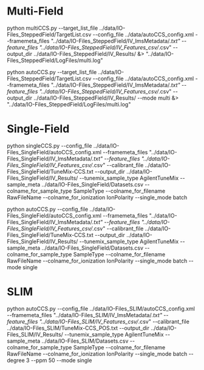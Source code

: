 # Multi-Field
python multiCCS.py --target_list_file ../data/IO-Files_SteppedField/TargetList.csv --config_file ../data/autoCCS_config.xml --framemeta_files "../data/IO-Files_SteppedField/IV_ImsMetadata/*.txt" --feature_files "../data/IO-Files_SteppedField/IV_Features_csv/*.csv" --output_dir ../data/IO-Files_SteppedField/IV_Results/ &> "../data/IO-Files_SteppedField/LogFiles/multi.log"

python autoCCS.py --target_list_file ../data/IO-Files_SteppedField/TargetList.csv --config_file ../data/autoCCS_config.xml --framemeta_files "../data/IO-Files_SteppedField/IV_ImsMetadata/*.txt" --feature_files "../data/IO-Files_SteppedField/IV_Features_csv/*.csv" --output_dir ../data/IO-Files_SteppedField/IV_Results/ --mode multi &> "../data/IO-Files_SteppedField/LogFiles/multi.log"

# Single-Field
python singleCCS.py --config_file ../data/IO-Files_SingleField/autoCCS_config.xml --framemeta_files "../data/IO-Files_SingleField/IV_ImsMetadata/*.txt" --feature_files "../data/IO-Files_SingleField/IV_Features_csv/*.csv" --calibrant_file ../data/IO-Files_SingleField/TuneMix-CCS.txt --output_dir ../data/IO-Files_SingleField/IV_Results/ --tunemix_sample_type AgilentTuneMix --sample_meta ../data/IO-Files_SingleField/Datasets.csv --colname_for_sample_type SampleType --colname_for_filename RawFileName --colname_for_ionization IonPolarity --single_mode batch

python autoCCS.py --config_file ../data/IO-Files_SingleField/autoCCS_config.xml --framemeta_files "../data/IO-Files_SingleField/IV_ImsMetadata/*.txt" --feature_files "../data/IO-Files_SingleField/IV_Features_csv/*.csv" --calibrant_file ../data/IO-Files_SingleField/TuneMix-CCS.txt --output_dir ../data/IO-Files_SingleField/IV_Results/ --tunemix_sample_type AgilentTuneMix --sample_meta ../data/IO-Files_SingleField/Datasets.csv --colname_for_sample_type SampleType --colname_for_filename RawFileName --colname_for_ionization IonPolarity --single_mode batch --mode single

# SLIM
python autoCCS.py --config_file ../data/IO-Files_SLIM/autoCCS_config.xml --framemeta_files "../data/IO-Files_SLIM/IV_ImsMetadata/*.txt" --feature_files "../data/IO-Files_SLIM/IV_Features_csv/*.csv" --calibrant_file ../data/IO-Files_SLIM/TuneMix-CCS_POS.txt --output_dir ../data/IO-Files_SLIM/IV_Results/ --tunemix_sample_type AgilentTuneMix --sample_meta ../data/IO-Files_SLIM/Datasets.csv --colname_for_sample_type SampleType --colname_for_filename RawFileName --colname_for_ionization IonPolarity --single_mode batch --degree 3 --ppm 50 --mode single





